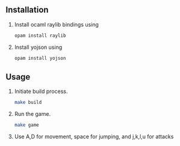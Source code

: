 ## Installation
1. Install ocaml raylib bindings using 

    ```sh 
    opam install raylib 
    ```
2. Install yojson using

    ```sh 
    opam install yojson 
    ```

## Usage
1. Initiate build process.

    ```sh 
    make build
    ```
2. Run the game.

    ```sh 
    make game
    ```
3. Use A,D for movement, space for jumping, and j,k,l,u for attacks
